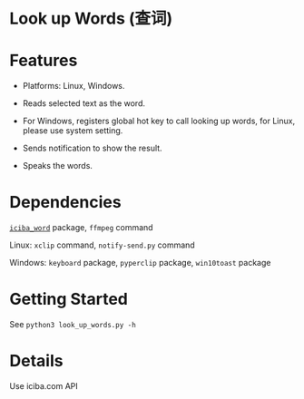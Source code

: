 # Look up Words (查词)

# Features

- Platforms: Linux, Windows.

- Reads selected text as the word.

- For Windows, registers global hot key to call looking up words, for Linux, please use system setting.

- Sends notification to show the result.

- Speaks the words.

# Dependencies

[`iciba_word`](https://github.com/StephanoGeorge/iciba-API) package, `ffmpeg` command

Linux: `xclip` command, `notify-send.py` command

Windows: `keyboard` package, `pyperclip` package, `win10toast` package

# Getting Started

See `python3 look_up_words.py -h`

# Details

Use iciba.com API
